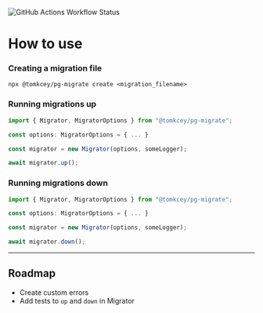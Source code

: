 ![GitHub Actions Workflow Status](https://img.shields.io/github/actions/workflow/status/tomkcey/pg-migrate/ci.yml?branch=master)

# How to use

### Creating a migration file

`npx @tomkcey/pg-migrate create <migration_filename>`

### Running migrations up

```ts
import { Migrator, MigratorOptions } from "@tomkcey/pg-migrate";

const options: MigratorOptions = { ... }

const migrator = new Migrator(options, someLogger);

await migrator.up();
```

### Running migrations down

```ts
import { Migrator, MigratorOptions } from "@tomkcey/pg-migrate";

const options: MigratorOptions = { ... }

const migrator = new Migrator(options, someLogger);

await migrator.down();
```

---

## Roadmap

-   Create custom errors
-   Add tests to `up` and `down` in Migrator
